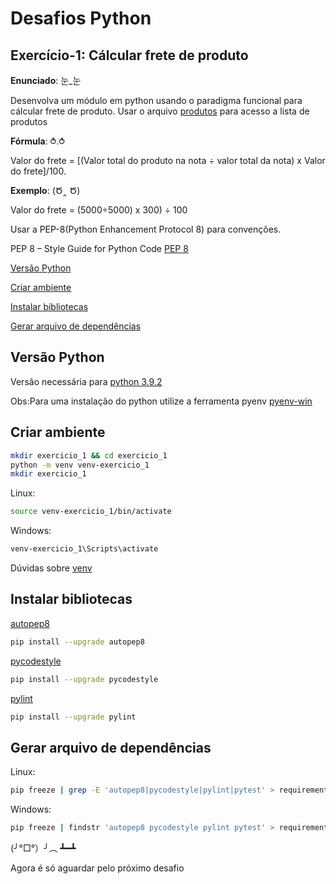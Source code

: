 # Desafios Python

## Exercício-1: Cálcular frete de produto

**Enunciado**: 눈_눈

Desenvolva um módulo em python usando o paradigma funcional para cálcular frete de produto.
Usar o arquivo [produtos](https://github.com/rodrigmars/desafios_python/tree/de7f38b2346543099e48ea2eaa06a1954e251ba5/exercicio_1) para acesso a lista de produtos

**Fórmula**: ⥀.⥀

Valor do frete = [(Valor total do produto na nota ÷ valor total da nota) x Valor do frete]/100.

**Exemplo**: (Ծ‸ Ծ)

Valor do frete = (5000÷5000) x 300) ÷ 100

Usar a PEP-8(Python Enhancement Protocol 8) para convenções.

PEP 8 – Style Guide for Python Code
[PEP 8](https://peps.python.org/pep-0008/)

[Versão Python](#versão-python)

[Criar ambiente](#criar-ambiente)

[Instalar bibliotecas](#instalar-bibliotecas)

[Gerar arquivo de dependências](#gerar-arquivo-de-dependências)

## Versão Python

Versão necessária para
[python 3.9.2](https://www.python.org/downloads/release/python-392/)

Obs:Para uma instalação do python utilize a ferramenta pyenv
[pyenv-win](https://github.com/pyenv-win/pyenv-win)

## Criar ambiente

```bash
mkdir exercicio_1 && cd exercicio_1
python -m venv venv-exercicio_1
mkdir exercicio_1
```

Linux:

```bash
source venv-exercicio_1/bin/activate
```

Windows:

```bash
venv-exercicio_1\Scripts\activate
```

Dúvidas sobre [venv](https://docs.python.org/3/library/venv.html)

## Instalar bibliotecas

[autopep8](https://github.com/hhatto/autopep8)

```bash
pip install --upgrade autopep8
```

[pycodestyle](https://github.com/PyCQA/pycodestyle)

```bash
pip install --upgrade pycodestyle
```

[pylint](https://github.com/PyCQA/pylint)

```bash
pip install --upgrade pylint
```

## Gerar arquivo de dependências

Linux:

```bash
pip freeze | grep -E 'autopep8|pycodestyle|pylint|pytest' > requirements.txt
```

Windows:

```bash
pip freeze | findstr 'autopep8 pycodestyle pylint pytest' > requirements.txt
```

(╯°□°）╯︵ ┻━┻

Agora é só aguardar pelo próximo desafio
